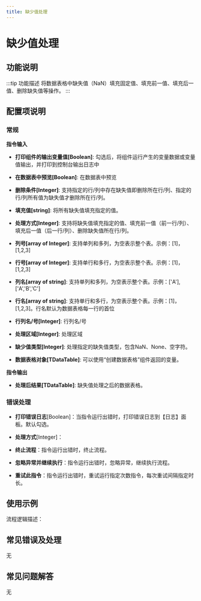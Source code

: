 ```yaml
---
title: 缺少值处理
---
```


# 缺少值处理

## 功能说明

:::tip 功能描述
将数据表格中缺失值（NaN）填充固定值、填充前一值、填充后一值、删除缺失值等操作。
:::

## 配置项说明

### 常规

**指令输入**

- **打印组件的输出变量值[Boolean]**: 勾选后，将组件运行产生的变量数据或变量值输出，并打印到控制台输出日志中

- **在数据表中预览[Boolean]**: 在数据表中预览

- **删除条件[Integer]**: 支持指定的行/列中存在缺失值即删除所在行/列、指定的行/列所有值为缺失值才删除所在行/列。

- **填充值[string]**: 将所有缺失值填充指定的值。

- **处理方式[Integer]**: 支持将缺失值填充指定的值、填充前一值（前一行/列）、填充后一值（后一行/列）、删除缺失值所在行/列。

- **列号[array of Integer]**: 支持单列和多列，为空表示整个表。示例：[1]，[1,2,3]

- **行号[array of Integer]**: 支持单行和多行，为空表示整个表。示例：[1]，[1,2,3]

- **列名[array of string]**: 支持单列和多列，为空表示整个表。示例：['A'], ['A','B','C']

- **行名[array of string]**: 支持单行和多行，为空表示整个表。示例：[1]，[1,2,3]。行名默认为数据表格每一行的首位

- **行列名/号[Integer]**: 行列名/号

- **处理区域[Integer]**: 处理区域

- **缺少值类型[Integer]**: 处理指定的缺失值类型，包含NaN、None、空字符。

- **数据表格对象[TDataTable]**: 可以使用“创建数据表格”组件返回的变量。


**指令输出**

- **处理后结果[TDataTable]**: 缺失值处理之后的数据表格。

### 错误处理

- **打印错误日志**[Boolean]：当指令运行出错时，打印错误日志到【日志】面板。默认勾选。

- **处理方式**[Integer]：

 - **终止流程**：指令运行出错时，终止流程。

 - **忽略异常并继续执行**：指令运行出错时，忽略异常，继续执行流程。

 - **重试此指令**：指令运行出错时，重试运行指定次数指令，每次重试间隔指定时长。

## 使用示例

流程逻辑描述：

## 常见错误及处理

无

## 常见问题解答

无

